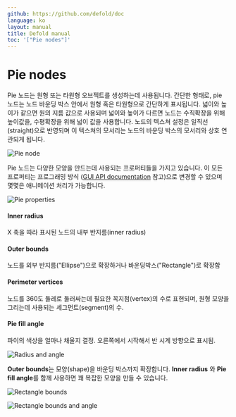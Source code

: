```yaml
---
github: https://github.com/defold/doc
language: ko
layout: manual
title: Defold manual
toc: '["Pie nodes"]'
---
```


# Pie nodes
Pie 노드는 원형 또는 타원형 오브젝트를 생성하는데 사용됩니다. 간단한 형태로, pie 노드는 노드 바운딩 박스 안에서 원형 혹은 타원형으로 간단하게 표시됩니다. 넓이와 높이가 같으면 원의 지름 값으로 사용되며 넓이와 높이가 다르면 노드는 수직확장을 위해 높이값을, 수평확장을 위해 넓이 값을 사용합니다. 노드의 텍스쳐 설정은 일직선(straight)으로 반영되며 이 텍스쳐의 모서리는 노드의 바운딩 박스의 모서리와 상호 연관되게 됩니다.

![Pie node](/manuals/images/gui/gui_pie_create.png)

Pie 노드는 다양한 모양을 만드는데 사용되는 프로퍼티들을 가지고 있습니다. 이 모든 프로퍼티는 프로그래밍 방식 ([GUI API documentation](http://www.defold.com/ref/gui/) 참고)으로 변경할 수 있으며 몇몇은 애니메이션 처리가 가능합니다.

![Pie properties](/manuals/images/gui/gui_pie_properties.png)

#### Inner radius
X 축을 따라 표시된 노드의 내부 반지름(inner radius)
#### Outer bounds
노드를 외부 반지름("Ellipse")으로 확장하거나 바운딩박스("Rectangle")로 확장함
#### Perimeter vertices
노드를 360도 둘레로 둘러싸는데 필요한 꼭지점(vertex)의 수로 표현되며, 원형 모양을 그리는데 사용되는 세그먼트(segment)의 수.
#### Pie fill angle
파이의 색상을 얼마나 채울지 결정. 오른쪽에서 시작해서 반 시계 방향으로 표시됨.

![Radius and angle](/manuals/images/gui/gui_pie_radius_angle.png)

**Outer bounds**는 모양(shape)을 바운딩 박스까지 확장합니다. **Inner radius** 와 **Pie fill angle**를 함께 사용하면 꽤 복잡한 모양을 만들 수 있습니다.

![Rectangle bounds](/manuals/images/gui/gui_pie_rectangular.png)

![Rectangle bounds and angle](/manuals/images/gui/gui_pie_rectangular_angle.png)